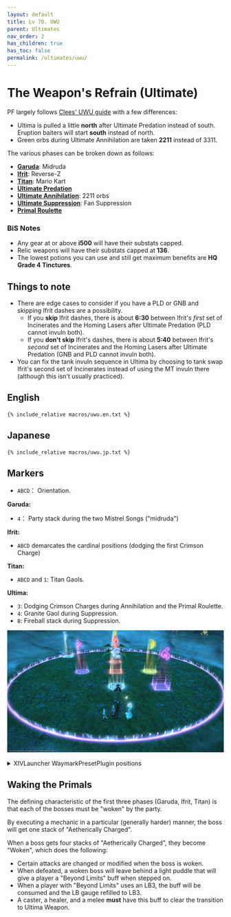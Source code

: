 ```yaml
---
layout: default
title: Lv 70. UWU
parent: Ultimates
nav_order: 2
has_children: true
has_toc: false
permalink: /ultimates/uwu/
---
```


# The Weapon's Refrain (Ultimate)

PF largely follows [Clees' UWU guide](https://www.icy-veins.com/ffxiv/the-weapons-refrain-ultimate-guides-ultima) with a few differences:

- Ultima is pulled a little **north** after Ultimate Predation instead of south. Eruption baiters will start **south** instead of north.
- Green orbs during Ultimate Annihilation are taken **2211** instead of 3311.

The various phases can be broken down as follows:

- [**Garuda**](en/01_garuda.md): Midruda
- [**Ifrit**](en/02_ifrit.md): Reverse-Z
- [**Titan**](en/03_titan.md): Mario Kart
- [**Ultimate Predation**](en/04_predation.md)
- [**Ultimate Annihilation**](en/05_annihilation.md): 2211 orbs
- [**Ultimate Suppression**](en/06_suppression.md): Fan Suppression
- [**Primal Roulette**](en/07_primal_roulette.md)

### BiS Notes

- Any gear at or above **i500** will have their substats capped.
- Relic weapons will have their substats capped at **136**.
- The lowest potions you can use and still get maximum benefits are **HQ Grade 4 Tinctures**.

## Things to note

- There are edge cases to consider if you have a PLD or GNB and skipping Ifrit dashes are a possibility.
	- If you **skip** Ifrit dashes, there is about **6:30** between Ifrit's *first* set of Incinerates and the Homing Lasers after Ultimate Predation (PLD cannot invuln both).
	- If you **don't skip** Ifrit's dashes, there is about **5:40** between Ifrit's *second* set of Incinerates and the Homing Lasers after Ultimate Predation (GNB and PLD cannot invuln both).
- You can fix the tank invuln sequence in Ultima by choosing to tank swap Ifrit's second set of Incinerates instead of using the MT invuln there (although this isn't usually practiced).

## English

```
{% include_relative macros/uwu.en.txt %}
```

## Japanese

```
{% include_relative macros/uwu.jp.txt %}
```

## Markers

- `ABCD`： Orientation.

**Garuda:**
- `4`： Party stack during the two Mistrel Songs ("midruda")

**Ifrit:**
- `ABCD` demarcates the cardinal positions (dodging the first Crimson Charge)

**Titan:**
- `ABCD` and `1`: Titan Gaols.

**Ultima:**
- `3`: Dodging Crimson Charges during Annihilation and the Primal Roulette.
- `4`: Granite Gaol during Suppression.
- `B`: Fireball stack during Suppression.

![](images/markers.jpg)
<details markdown=block>
<summary>XIVLauncher WaymarkPresetPlugin positions</summary>

```json
{
  "Name":"UWU",
  "MapID":539,
  "A":{"X":100.0,"Y":0.0,"Z":93.3,"ID":0,"Active":true},
  "B":{"X":106.7,"Y":0.0,"Z":100.0,"ID":1,"Active":true},
  "C":{"X":100.0,"Y":0.0,"Z":106.7,"ID":2,"Active":true},
  "D":{"X":93.3,"Y":0.0,"Z":100.0,"ID":3,"Active":true},
  "One":{"X":100.0,"Y":0.0,"Z":100.0,"ID":4,"Active":true},
  "Two":{"X":107.3,"Y":0.0,"Z":107.3,"ID":5,"Active":true},
  "Three":{"X":100.0,"Y":0.0,"Z":81.0,"ID":6,"Active":true},
  "Four":{"X":87.0,"Y":0.0,"Z":87.0,"ID":7,"Active":true}
}
```

</details>

## Waking the Primals

The defining characteristic of the first three phases (Garuda, Ifrit, Titan) is that each of the bosses must be "woken" by the party.

By executing a mechanic in a particular (generally harder) manner, the boss will get one stack of "Aetherically Charged".

When a boss gets four stacks of "Aetherically Charged", they become "Woken", which does the following:

* Certain attacks are changed or modified when the boss is woken.
* When defeated, a woken boss will leave behind a light puddle that will give a player a "Beyond Limits" buff when stepped on.
* When a player with "Beyond Limits" uses an LB3, the buff will be consumed and the LB gauge refilled to LB3.
* A caster, a healer, and a melee **must** have this buff to clear the transition to Ultima Weapon.
